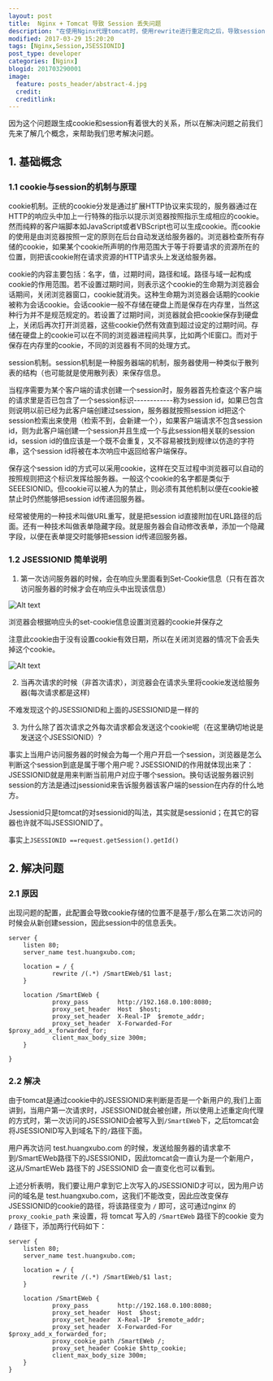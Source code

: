 ```yaml
---
layout: post
title:  Nginx + Tomcat 导致 Session 丢失问题
description: "在使用Nginx代理tomcat时，使用rewrite进行重定向之后，导致session丢失问题."
modified: 2017-03-29 15:20:20
tags: [Nginx,Session,JSESSIONID]
post_type: developer
categories: [Nginx]
blogid: 201703290001
image:
  feature: posts_header/abstract-4.jpg
  credit:
  creditlink:
---
```



因为这个问题跟生成cookie和session有着很大的关系，所以在解决问题之前我们先来了解几个概念，来帮助我们思考解决问题。

## 1. 基础概念

### 1.1 cookie与session的机制与原理

cookie机制。正统的cookie分发是通过扩展HTTP协议来实现的，服务器通过在HTTP的响应头中加上一行特殊的指示以提示浏览器按照指示生成相应的cookie。然而纯粹的客户端脚本如JavaScript或者VBScript也可以生成cookie。而cookie的使用是由浏览器按照一定的原则在后台自动发送给服务器的。浏览器检查所有存储的cookie，如果某个cookie所声明的作用范围大于等于将要请求的资源所在的位置，则把该cookie附在请求资源的HTTP请求头上发送给服务器。

cookie的内容主要包括：名字，值，过期时间，路径和域。路径与域一起构成cookie的作用范围。若不设置过期时间，则表示这个cookie的生命期为浏览器会话期间，关闭浏览器窗口，cookie就消失。这种生命期为浏览器会话期的cookie被称为会话cookie。会话cookie一般不存储在硬盘上而是保存在内存里，当然这种行为并不是规范规定的。若设置了过期时间，浏览器就会把cookie保存到硬盘上，关闭后再次打开浏览器，这些cookie仍然有效直到超过设定的过期时间。存储在硬盘上的cookie可以在不同的浏览器进程间共享，比如两个IE窗口。而对于保存在内存里的cookie，不同的浏览器有不同的处理方式。

session机制。session机制是一种服务器端的机制，服务器使用一种类似于散列表的结构（也可能就是使用散列表）来保存信息。

当程序需要为某个客户端的请求创建一个session时，服务器首先检查这个客户端的请求里是否已包含了一个session标识------------称为session id，如果已包含则说明以前已经为此客户端创建过session，服务器就按照session id把这个session检索出来使用（检索不到，会新建一个），如果客户端请求不包含session id，则为此客户端创建一个session并且生成一个与此session相关联的session id，session id的值应该是一个既不会重复，又不容易被找到规律以仿造的字符串，这个session id将被在本次响应中返回给客户端保存。

保存这个session id的方式可以采用cookie，这样在交互过程中浏览器可以自动的按照规则把这个标识发挥给服务器。一般这个cookie的名字都是类似于SEEESIONID。但cookie可以被人为的禁止，则必须有其他机制以便在cookie被禁止时仍然能够把session id传递回服务器。

经常被使用的一种技术叫做URL重写，就是把session id直接附加在URL路径的后面。还有一种技术叫做表单隐藏字段。就是服务器会自动修改表单，添加一个隐藏字段，以便在表单提交时能够把session id传递回服务器。

### 1.2 JSESSIONID 简单说明

1) 第一次访问服务器的时候，会在响应头里面看到Set-Cookie信息（只有在首次访问服务器的时候才会在响应头中出现该信息）

![Alt text]({{site.url}}/images/posts_image/tomcat-session-jsessionid_2017_03_29_143333.jpg)

浏览器会根据响应头的set-cookie信息设置浏览器的cookie并保存之

注意此cookie由于没有设置cookie有效日期，所以在关闭浏览器的情况下会丢失掉这个cookie。

![Alt text]({{site.url}}/images/posts_image/tomcat-session-jsessionid_2017_03_29_143334.jpg)

2) 当再次请求的时候（非首次请求），浏览器会在请求头里将cookie发送给服务器(每次请求都是这样)

不难发现这个的JSESSIONID和上面的JSESSIONID是一样的

3) 为什么除了首次请求之外每次请求都会发送这个cookie呢（在这里确切地说是发送这个JSESSIONID）?

事实上当用户访问服务器的时候会为每一个用户开启一个session，浏览器是怎么判断这个session到底是属于哪个用户呢？JSESSIONID的作用就体现出来了：JSESSIONID就是用来判断当前用户对应于哪个session。换句话说服务器识别session的方法是通过jsessionid来告诉服务器该客户端的session在内存的什么地方。

Jsessionid只是tomcat的对sessionid的叫法，其实就是sessionid；在其它的容器也许就不叫JSESSIONID了。

事实上`JSESSIONID ==request.getSession().getId()`

## 2. 解决问题

### 2.1 原因

出现问题的配置，此配置会导致cookie存储的位置不是基于`/`那么在第二次访问的时候会从新创建session，因此session中的信息丢失。

```nginx
server {
	listen 80;
	server_name test.huangxubo.com;

	location = / {
			rewrite /(.*) /SmartEWeb/$1 last;
	}

	location /SmartEWeb {
			proxy_pass        http://192.168.0.100:8080;
			proxy_set_header  Host  $host;
			proxy_set_header  X-Real-IP  $remote_addr;
			proxy_set_header  X-Forwarded-For  $proxy_add_x_forwarded_for;
			client_max_body_size 300m;
	}

}
```

### 2.2 解决

由于tomcat是通过cookie中的JSESSIONID来判断是否是一个新用户的,我们上面讲到，当用户第一次请求时，JSESSIONID就会被创建，所以使用上述重定向代理的方式时，第一次访问的JSESSIONID会被写入到`/SmartEWeb`下，之后tomcat会将JSESSIONID写入到域名下的`/`路径下面。

用户再次访问 test.huangxubo.com 的时候，发送给服务器的请求拿不到/SmartEWeb路径下的JSESSIONID，因此tomcat会一直认为是一个新用户，这从/SmartEWeb 路径下的 JSESSIONID 会一直变化也可以看到。

上述分析表明，我们要让用户拿到它上次写入的JSESSIONID才可以，因为用户访问的域名是 test.huangxubo.com，这我们不能改变，因此应改变保存JSESSIONID的cookie的路径，将该路径变为 `/` 即可，这可通过nginx 的 `proxy_cookie_path` 来设置，将 tomcat 写入的 `/SmartEWeb` 路径下的cookie 变为 `/` 路径下，添加两行代码如下：

```nginx
server {
	listen 80;
	server_name test.huangxubo.com;

	location = / {
			rewrite /(.*) /SmartEWeb/$1 last;
	}

	location /SmartEWeb {
			proxy_pass        http://192.168.0.100:8080;
			proxy_set_header  Host  $host;
			proxy_set_header  X-Real-IP  $remote_addr;
			proxy_set_header  X-Forwarded-For  $proxy_add_x_forwarded_for;
			proxy_cookie_path /SmartEWeb /;
			proxy_set_header Cookie $http_cookie;
			client_max_body_size 300m;
	}
}
```
